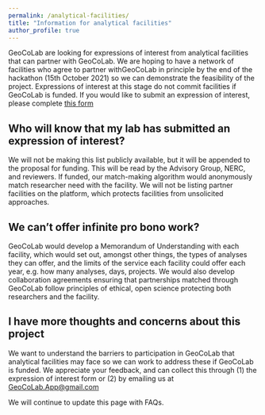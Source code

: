 ```yaml
---
permalink: /analytical-facilities/
title: "Information for analytical facilities"
author_profile: true
---
```


GeoCoLab are looking for expressions of interest from analytical facilities that can partner with GeoCoLab. We are hoping to have a network of facilities who agree to partner withGeoCoLab in principle by the end of the hackathon (15th October 2021) so we can demonstrate the feasibility of the project. Expressions of interest at this stage do not commit facilities if GeoCoLab is funded. If you would like to submit an expression of interest, please complete [this form](https://docs.google.com/forms/d/e/1FAIpQLSc1JS2OheTLJMBRfZehUSouPsyZyvLKcTJsH1cvvFf0wwziMQ/viewform?usp=sf_link) 

## Who will know that my lab has submitted an expression of interest?

We will not be making this list publicly available, but it will be appended to the proposal for funding. This will be read by the Advisory Group, NERC, and reviewers.  If funded, our match-making algorithm would anonymously match researcher need with the facility. We will not be listing partner facilities on the platform, which protects facilities from unsolicited approaches.

## We can’t offer infinite pro bono work?

GeoCoLab would develop a Memorandum of Understanding with each facility, which would set out, amongst other things, the types of analyses they can offer, and the  limits of the service each facility could offer each year, e.g. how many analyses, days, projects. We would also develop collaboration agreements ensuring that partnerships matched through GeoCoLab follow principles of ethical, open science protecting both researchers and the facility.

## I have more thoughts and concerns about this project

We want to understand the barriers to participation in GeoCoLab that analytical facilities may face so we can work to address these if GeoCoLab is funded. We appreciate your feedback, and can collect this through (1) the expression of interest form or (2) by emailing us at GeoCoLab.App@gmail.com

We will continue to update this page with FAQs.
